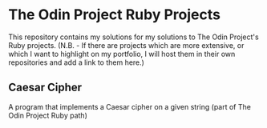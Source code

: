 # The Odin Project Ruby Projects
This repository contains my solutions for my solutions to The Odin Project's Ruby projects. (N.B. - If there are projects which are more extensive, or which I want to highlight on my portfolio, I will host them in their own repositories and add a link to them here.)

## Caesar Cipher
A program that implements a Caesar cipher on a given string (part of The Odin Project Ruby path)

